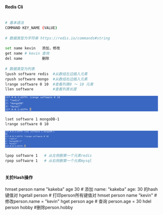 #### Redis Cli

```bash

# 基本语法
COMMAND KEY_NAME (VALUE)

# 数据类型为字符串 https://redis.io/commands#string

set name kevin   添加，修改
get name # kevin 查询
del name         删除

# 数据类型为列表
lpush software redis  #从数组左边插入元素
rpush software mongo  #从数组右边插入元素
lrange software 0 10  #查看列表0 ～ 10 元素
llen software         #查看列表长度
```

![1665811741663](image/6-3使用redis-cli进行基本操作/1665811741663.png)

```bash
lset software 1 mongoDB-1
lrange software 0 10
```

![1665811964865](image/6-3使用redis-cli进行基本操作/1665811964865.png)

```bash
lpop software 1   # 从左侧删第一个元素redis
rpop software 1   # 从右侧删第一个元素mysql
 
```

#### 关於Hash操作

hmset person name "kakeba" age 30 # 添加 name: "kakeba" age: 30 的hash 键值对
hgetall person # 打印person所有键值对
hmset person name "kevin" #修改person.name = "kevin"
hget person age # 查询 person.age = 30
hdel person hobby #删除person.hobby
